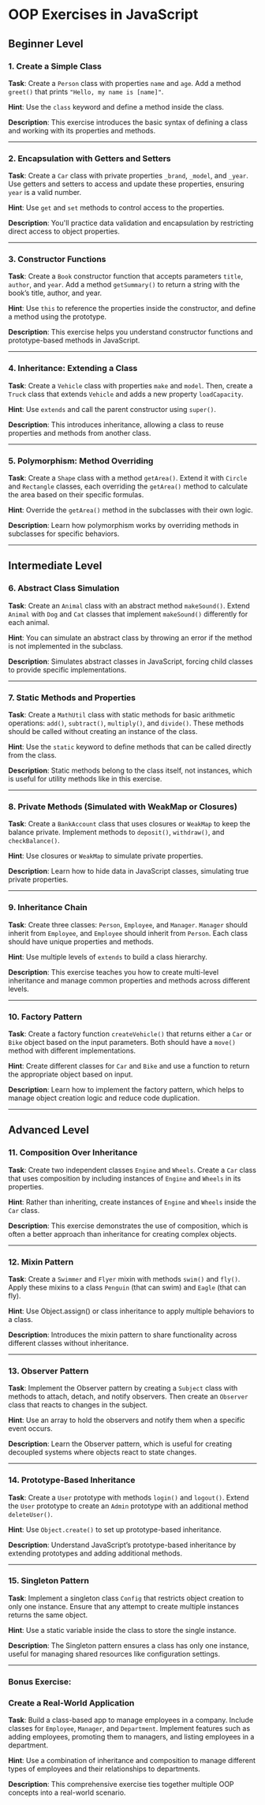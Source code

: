 # OOP Exercises in JavaScript 

## Beginner Level

### 1. **Create a Simple Class**
   **Task**: Create a `Person` class with properties `name` and `age`. Add a method `greet()` that prints `"Hello, my name is [name]"`.
   
   **Hint**: Use the `class` keyword and define a method inside the class.

   **Description**: This exercise introduces the basic syntax of defining a class and working with its properties and methods.

---

### 2. **Encapsulation with Getters and Setters**
   **Task**: Create a `Car` class with private properties `_brand`, `_model`, and `_year`. Use getters and setters to access and update these properties, ensuring `year` is a valid number.

   **Hint**: Use `get` and `set` methods to control access to the properties.

   **Description**: You'll practice data validation and encapsulation by restricting direct access to object properties.

---

### 3. **Constructor Functions**
   **Task**: Create a `Book` constructor function that accepts parameters `title`, `author`, and `year`. Add a method `getSummary()` to return a string with the book’s title, author, and year.

   **Hint**: Use `this` to reference the properties inside the constructor, and define a method using the prototype.

   **Description**: This exercise helps you understand constructor functions and prototype-based methods in JavaScript.

---

### 4. **Inheritance: Extending a Class**
   **Task**: Create a `Vehicle` class with properties `make` and `model`. Then, create a `Truck` class that extends `Vehicle` and adds a new property `loadCapacity`.

   **Hint**: Use `extends` and call the parent constructor using `super()`.

   **Description**: This introduces inheritance, allowing a class to reuse properties and methods from another class.

---

### 5. **Polymorphism: Method Overriding**
   **Task**: Create a `Shape` class with a method `getArea()`. Extend it with `Circle` and `Rectangle` classes, each overriding the `getArea()` method to calculate the area based on their specific formulas.

   **Hint**: Override the `getArea()` method in the subclasses with their own logic.

   **Description**: Learn how polymorphism works by overriding methods in subclasses for specific behaviors.

---

## Intermediate Level

### 6. **Abstract Class Simulation**
   **Task**: Create an `Animal` class with an abstract method `makeSound()`. Extend `Animal` with `Dog` and `Cat` classes that implement `makeSound()` differently for each animal.

   **Hint**: You can simulate an abstract class by throwing an error if the method is not implemented in the subclass.

   **Description**: Simulates abstract classes in JavaScript, forcing child classes to provide specific implementations.

---

### 7. **Static Methods and Properties**
   **Task**: Create a `MathUtil` class with static methods for basic arithmetic operations: `add()`, `subtract()`, `multiply()`, and `divide()`. These methods should be called without creating an instance of the class.

   **Hint**: Use the `static` keyword to define methods that can be called directly from the class.

   **Description**: Static methods belong to the class itself, not instances, which is useful for utility methods like in this exercise.

---

### 8. **Private Methods (Simulated with WeakMap or Closures)**
   **Task**: Create a `BankAccount` class that uses closures or `WeakMap` to keep the balance private. Implement methods to `deposit()`, `withdraw()`, and `checkBalance()`.

   **Hint**: Use closures or `WeakMap` to simulate private properties.

   **Description**: Learn how to hide data in JavaScript classes, simulating true private properties.

---

### 9. **Inheritance Chain**
   **Task**: Create three classes: `Person`, `Employee`, and `Manager`. `Manager` should inherit from `Employee`, and `Employee` should inherit from `Person`. Each class should have unique properties and methods.

   **Hint**: Use multiple levels of `extends` to build a class hierarchy.

   **Description**: This exercise teaches you how to create multi-level inheritance and manage common properties and methods across different levels.

---

### 10. **Factory Pattern**
   **Task**: Create a factory function `createVehicle()` that returns either a `Car` or `Bike` object based on the input parameters. Both should have a `move()` method with different implementations.

   **Hint**: Create different classes for `Car` and `Bike` and use a function to return the appropriate object based on input.

   **Description**: Learn how to implement the factory pattern, which helps to manage object creation logic and reduce code duplication.

---

## Advanced Level

### 11. **Composition Over Inheritance**
   **Task**: Create two independent classes `Engine` and `Wheels`. Create a `Car` class that uses composition by including instances of `Engine` and `Wheels` in its properties.

   **Hint**: Rather than inheriting, create instances of `Engine` and `Wheels` inside the `Car` class.

   **Description**: This exercise demonstrates the use of composition, which is often a better approach than inheritance for creating complex objects.

---

### 12. **Mixin Pattern**
   **Task**: Create a `Swimmer` and `Flyer` mixin with methods `swim()` and `fly()`. Apply these mixins to a class `Penguin` (that can swim) and `Eagle` (that can fly).

   **Hint**: Use Object.assign() or class inheritance to apply multiple behaviors to a class.

   **Description**: Introduces the mixin pattern to share functionality across different classes without inheritance.

---

### 13. **Observer Pattern**
   **Task**: Implement the Observer pattern by creating a `Subject` class with methods to attach, detach, and notify observers. Then create an `Observer` class that reacts to changes in the subject.

   **Hint**: Use an array to hold the observers and notify them when a specific event occurs.

   **Description**: Learn the Observer pattern, which is useful for creating decoupled systems where objects react to state changes.

---

### 14. **Prototype-Based Inheritance**
   **Task**: Create a `User` prototype with methods `login()` and `logout()`. Extend the `User` prototype to create an `Admin` prototype with an additional method `deleteUser()`.

   **Hint**: Use `Object.create()` to set up prototype-based inheritance.

   **Description**: Understand JavaScript’s prototype-based inheritance by extending prototypes and adding additional methods.

---

### 15. **Singleton Pattern**
   **Task**: Implement a singleton class `Config` that restricts object creation to only one instance. Ensure that any attempt to create multiple instances returns the same object.

   **Hint**: Use a static variable inside the class to store the single instance.

   **Description**: The Singleton pattern ensures a class has only one instance, useful for managing shared resources like configuration settings.

---

### Bonus Exercise:
### **Create a Real-World Application**
   **Task**: Build a class-based app to manage employees in a company. Include classes for `Employee`, `Manager`, and `Department`. Implement features such as adding employees, promoting them to managers, and listing employees in a department.

   **Hint**: Use a combination of inheritance and composition to manage different types of employees and their relationships to departments.

   **Description**: This comprehensive exercise ties together multiple OOP concepts into a real-world scenario.

